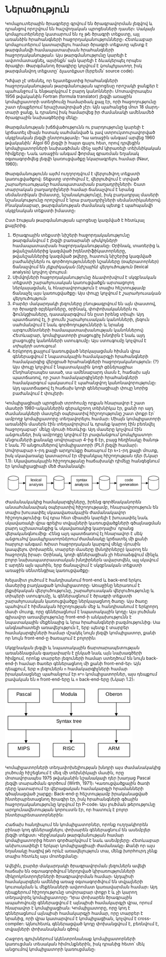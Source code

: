
# Ներածություն

Կոմպյուտերային ծրագրերը գրվում են ծրագրավորման լեզվով և դրանցով որոշվում են հաշվողական պրոցեսների դասեր։ Սակայն կոմպյուտերները կատարում են ոչ թե ծրագրի տեքստը, այլ առանձին հրահանգների հաջորդականությունները։ Հետևաբար կոմպյուտերում կատարվելու համար ծրագրի տեքստը պետք է թարգմանվի համապատասխան հրահանգների հաջորդականության։ Այս թարգմանությունը կարելի է ավտոմատացնել, այսինքն՝ այն կարելի է ձևակերպել որպես ծրագիր։ Թարգմանող ծրագիրը կոչվում է *կոմպիլյատոր*, իսկ թարգմանվող տեքստը՝ *ելատեքստ* (երբեմն՝ source code)։

Դժվար չէ տեսնել, որ ելատեքստից հրահանգների հաջորդականության թարգմանության պրոցեսը որոշակի ջանքեր է պահանջում և ենթարկվում է բարդ կանոնների։ Մոտավորապես 1956 թվականին Fortran (formula translator) լեզվի առաջին կոմպիլյատորի ստեղծումը համարձակ քայլ էր, որի հաջողությունը շատ դեպքերում երաշխավորված չէր։ Այն պահանջեց մոտ 18 մարդ-տարի ջանք, և դրանով իսկ համարվեց իր ժամանակի ամենամեծ ծրագրային նախագծերից մեկը։

Թարգմանության խճճվածությունն ու բարդությունը կարելի է կրճատել միայն հստակ սահմանված և լավ ստրուկտուրավորված սկզբնական լեզվի ընտրությամբ։ Դա առաջին անգամ արվեց 1960 թվականին՝ Algol 60 լեզվի ի հայտ գալու հետ, որով դրվեցին կոմպիլյատորների նախագծման մինչ այժմ կիրառելի տեխնիկական հիմքերը։ Նաև առաջին անգամ ֆորմալ գրառման եղանակ օգտագործվեց լեզվի կառուցվածքը նկարագրելու համար (Naur, 1960)։

Թարգմանությունն այժմ ուղղորդվում է վերլուծվող տեքստի կառուցվածքով։ Տեքստը տրոհվում է, վերլուծվում է տրված *շարահյուսությանը* համապատասխան բաղադրիչների։ Շատ տարրական բաղադրիչների համար ճանաչվում է նրանց սեմանտիկան (իմաստը, նշանակությունը), իսկ բաղադրյալ մասերի նշանակությունը որոշվում է նրա բաղադրիչների սեմանտիկաներով։ Բնականաբար, թարգմանության ժամանակ պետք է պահպանվի սկզբնական տեքստի իմաստը։

Ըստ էության թարգմանության պրոցեսը կազմված է հետևյալ քայլերից.

1. Ծրագրային տեքստի նիշերի հաջորդականությունը թարգմանվում է լեզվի բառարանի *սիմվոլների* համապատասխան հաջորդականությանը։ Օրինակ, տառերից և թվանշաններից կազմված իդենտիֆիկատորները, թվանշաններից կազմված թվերը, հատուկ նիշերից կազմված բաժանիչներն ու գործողությունների նշանները (օպերատորներ) ճանաչվում են *լեքսիկական (նիշային) վերլուծություն* (lexical analysis) կոչվող փուլում։
2. Սիմվոլների հաջորդականությունը ձևափոխվում է սկզբնական տեքստի շարահյուսական կառուցվածքն արտացոլող ներկայացման, և հնարավորություն է տալիս հեշտությամբ ճանաչել այս կառուցվածքը։ Այս փուլը կոչվում է *շարահյուսական վերլուծություն*։
3. Բարձր մակարդակի լեզուները բնութագրվում են այն փաստով, որ ծրագրի օբյեկտները, օրինակ, փոփոխականներն ու ֆունկցիաները, դասակարգվում են ըստ իրենց տիպի։ Այդ պատճառով էլ, ի լրումն շարահյուսական կանոնների, լեզուն սահմանվում է նաև գործողությունների և նրանց արգումենտների համապատասխանության կանոններով։ Հետևաբար, կոմպիլյատորի լրացուցիչ խնդիրն է նաև այդ լրացուցիչ կանոնների ստուգումը։ Այս ստուգումը կոչվում է *տիպերի ստուգում*։
4. Երկրորդ քայլում կառուցված ներկայացման հիման վրա գեներացվում է նպատակային համակարգչի հրահանգների համակարգից վերցրած հրահանգների հաջորդականություն։ {?} Այս փուլը կոչվում է նպատակային *կոդի գեներացիա*։ Ընդհանրապես ասած, սա ամենաբարդ մասն է, հաճախ այն պատճառով, որ շատ համակարգիչների հրահանգների համակարգում պակասում է պահանջվող կանոնավորությունը։ Այդ պատճաթով էլ հաճախ կոդի գեներացիայի փուլը նորից բաժանվում է փուլերի։

Կոմպիլյացիայի պրոցեսի տրոհումը որքան հնարավոր է շատ մասերի 1980-ականներին գերակշռող տեխնիկա էր, քանի որ այդ ժամանակների մատչելի օպերատիվ հիշողությունը շատ փոքր էր՝ ամբողջ կոմպիլյատորը տեղավորելու համար։ Միայն կոմպիլյատորի առանձին մասերն էին տեղավորվում և դրանք կարող էին բեռնվել հաջորդաբար՝ մեկը մյուսի հետևից։ Այդ մասերը կոչվում էին *անցումներ*, իսկ ամբողջը կոչվում էր *բազմանցում կոմպիլյատոր*։ Անցումների քանակը սովորաբար 4-ից 6 էր, բայց հեղինակը ծանոթ է նաև 70 անցումներով կոմպիլյատորի (PL/I լեզվի համար)։ Սովորաբար `k`-րդ քայլի արդյունքը ծառայում էր `k+1`-րդ քայլի մուտք, իսկ սկավառակը կատարում էր միջանկյալ հիշողության դեր (Նկար 1.1)։ Սկավառակային հիշողությանը հաճախակի դիմելը հանգեցնում էր կոմպիլյացիայի մեծ ժամանակի։

![Նկար 1.1. Բազմանցում կոմպիլյացիա](figure-1-1.png)

Ժամանակակից համակարգիչները, իրենց գործնականորեն անսահմանափակ օպերատիվ հիշողությամբ, հնարավորություն են տալիս խուսափել սկաավառակային ժամանակավոր հիշողությունից։ Եվ դրա հետ միասին կարելի է խուսափել նաև սկավառակի վրա գրելիս տվյալների կառուցվածքների գծայնացման բարդ աշխատանքից և սկավառակից կարդալիս՝ դրանց վերականգնումից։ Հենց այդ պատճառով էլ հնարավոր է *մեկ անցումով կամպիլյատորներում* ժամանակը կրճատել մի քանի հարյուր անգամ։ Խիստ հաջորդական կարգով մեկը մյուսին կապվելու փոխարեն, տարբեր մասերը (խնդիրները) կարող են հաջորդել իրար։ Օրինակ, կոդի գեներացիան չի հետաձգվում մինչև բոլոր նախապատրաստական խնդիրներն ավարտվեն, այլ սկսվում է արդեն այն պահին, երբ ճանաչվում է սկզբնական տեքստի առաջին սենտենցիալ կառուցվածքը։

Խելամիտ լուծում է հանդիսանում front-end և back-end երկու մասերից բաղկացած կոմպիլյատորը։ Առաջինը ներառում է լեքսիկական վերլուծությունը, շարահյուսական վերլուծությունը և տիպերի ստուգումը, և գեներացնում է ծրագրի տեքստի շարահյուսական կառուցվածքը ներկայացնող ծառը։ Այս ծառը պահվում է հիմնական հիշողության մեջ և հանդիսանում է երկրորդ մասի մուտք, որը գեներացնում է նպատակային կոդը։ Այս լուծման գլխավոր առավելությունը front-end-ի անկախությունն է նպատակային մեքենայից և նրա հրահանգների բազմությունից։ Սա անգնահատելի առավելություն է, երբ պետք է տարբեր համակարգիչների համար մշակել նույն լեզվի կոմպիլյատոր, քանի որ նույն front-end-ը ծառայում է բոլորին։

Սկզբնական լեզվի և նպատակային ճարտարապետության առանձնացման գաղափարն է ընկած նաև այն նախագծերի հիմքում, որոնք տարբեր լեզուների համար ստեղծում են նույն back-end-ի համար ծառեր գեներացնող մի քանի front-end-եր։ Այն դեպքում, երբ `m` լեզուներն `n` համակարգիչների համար իրականացնելը պահանջում էր `m*n` կոմպիլյատորներ, այս դեպքում բավական են `m` front-end-երը և `n` back-end-երը (Նկար 1.2)։

![Նկար 1.2. Front-end-եր և back-end-եր](figure-1-2.png)

Կոմպիլյատորների տեղափոխելիության խնդրի այս ժամանակակից լուծումը հիշեցնում է մեզ մի տեխնիկայի մասին, որը մոտավորապես 1975 թվականին նշանակալի դեր խաղաց Pascal լեզվի տարածման գործում (Wirth, 1971)։ Կառուցվածքային ծառի դերը կատարում էր վերացական համակարգչի հրամանների գծայնացված շարքը։ Back-end-ը հեշտությամբ իրականացված ինտերպրետացնող ծրագիր էր, իսկ հրահանգների գծային հաջորդականությունը կոչվում էր P-code։ Այս լուծման թերությունը արդյունավետության կորուստն էր, որ հատուկ է բոլոր ինտերպրետատորներին։

Հաճախ հանդիպում են կոմպիլյատորներ, որոնք ուղղակիորեն բինար կոդ գեներացնելու փոխարեն գեներացնում են ասեմբլեր լեզվի տեքստ։ Վերջնական թարգմանության համար կոմպիլյատորից հետո գործարկվում է նաև ասեմբլերը։ Հետևաբար անխուսափելի է երկար կոմպիլյացիայի ժամանակը։ Քանի որ այս եղանակը հազիվ թե որևէ առավելություն տա, մենք խորհուրդ չենք տալիս հետևել այս մոտեցմանը։

Ավելին, բարձր մակարդակի ծրագրավորման լեզուներն ավելի հաճախ են օգտագործվում ներդրված կիրառությունների միկրոկոնտրոլերների ծրագրավորման համար։ Այդպիսի համակարգերն ամենից առաջ օգտագործվում են տվյալների կուտակման և մեքենաների ավտոմատ կառավարման համար։ Այդ դեպքերում հիշողությունը սովորաբար փոքր է և չի կարող տեղավորել կոմպիլյատորը։ Դրա փոխարեն ծրագրային ապահովումը գեներացվում է այնպիսի համակարգչի վրա, որում հնարավոր է կոմպիլյացիան։ Կոմպիլյատորը, որը կոդ է գեներացնում այնպիսի համակարգչի համար, որը տարբեր է նրանից, որի վրա կատարվում է կոմպիլյացիան, կոչվում է cross-compiler։ Այնուհետև գեներացված կոդը փոխանցվում է, բեռնվում է, տվյալների փոխանակման գծով։

Հաջորդ գլուխներում կկենտրոնանաք կոմպիլյատորների կառուցման տեսական հիմունքներին, իսկ դրանից հետո՝ մեկ անցումով կոմպիլյատորի կառուցմանը։

 

